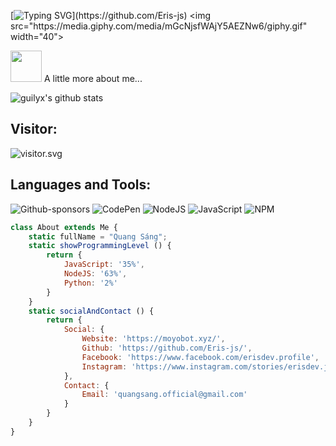 [![Typing SVG](https://readme-typing-svg.herokuapp.com?color=%2336BCF7&size=25&vCenter=true&height=40&lines=Hi%2C+I'm+Eris+!;Welcome+to+my+Github+!;Chúc+bạn+một+ngày+mới+vui+vẻ;)](https://github.com/Eris-js) <img src="https://media.giphy.com/media/mGcNjsfWAjY5AEZNw6/giphy.gif" width="40">

<img src="https://media.giphy.com/media/VgCDAzcKvsR6OM0uWg/giphy.gif" width="50"> A little more about me...

<!-- <img align='right' src="https://github.com/blackcater/blackcater/raw/main/images/banner.gif" width="230"> -->

![guilyx's github stats](https://bad-apple-github-readme.vercel.app/api?show_bg=1&username=Eris-js&show_icons=true&theme=prussian&hide=contribs)


## Visitor:

<img src="https://count.getloli.com/get/@ProCoderEris?theme=gelbooru" align='center' alt="visitor.svg"/>
 

## Languages and Tools:

![Github-sponsors](https://img.shields.io/badge/sponsor-30363D?style=for-the-badge&logo=GitHub-Sponsors&logoColor=#EA4AAA)  ![CodePen](https://img.shields.io/badge/Codepen-000000?style=for-the-badge&logo=codepen&logoColor=white)
![NodeJS](https://img.shields.io/badge/node.js-6DA55F?style=for-the-badge&logo=node.js&logoColor=white) ![JavaScript](https://img.shields.io/badge/javascript-%23323330.svg?style=for-the-badge&logo=javascript&logoColor=%23F7DF1E) ![NPM](https://img.shields.io/badge/NPM-%23000000.svg?style=for-the-badge&logo=npm&logoColor=white) 


```javascript
class About extends Me {
    static fullName = "Quang Sáng";
    static showProgrammingLevel () {
        return {
            JavaScript: '35%',
            NodeJS: '63%',
            Python: '2%'
        }
    }
    static socialAndContact () {
        return {
            Social: {
                Website: 'https://moyobot.xyz/',
                Github: 'https://github.com/Eris-js/',
                Facebook: 'https://www.facebook.com/erisdev.profile',
                Instagram: 'https://www.instagram.com/stories/erisdev.js'
            },
            Contact: {
                Email: 'quangsang.official@gmail.com'
            }
        }
    }
}
```
